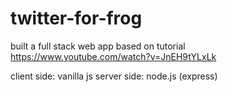 # twitter-for-frog
built a full stack web app based on tutorial https://www.youtube.com/watch?v=JnEH9tYLxLk

client side: vanilla js
server side: node.js (express)

